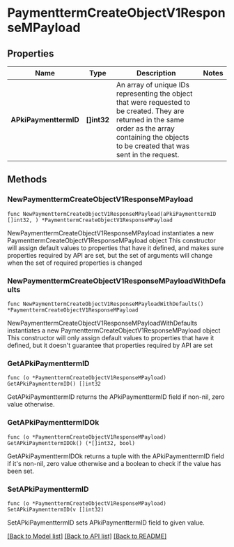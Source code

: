 # PaymenttermCreateObjectV1ResponseMPayload

## Properties

Name | Type | Description | Notes
------------ | ------------- | ------------- | -------------
**APkiPaymenttermID** | **[]int32** | An array of unique IDs representing the object that were requested to be created.  They are returned in the same order as the array containing the objects to be created that was sent in the request. | 

## Methods

### NewPaymenttermCreateObjectV1ResponseMPayload

`func NewPaymenttermCreateObjectV1ResponseMPayload(aPkiPaymenttermID []int32, ) *PaymenttermCreateObjectV1ResponseMPayload`

NewPaymenttermCreateObjectV1ResponseMPayload instantiates a new PaymenttermCreateObjectV1ResponseMPayload object
This constructor will assign default values to properties that have it defined,
and makes sure properties required by API are set, but the set of arguments
will change when the set of required properties is changed

### NewPaymenttermCreateObjectV1ResponseMPayloadWithDefaults

`func NewPaymenttermCreateObjectV1ResponseMPayloadWithDefaults() *PaymenttermCreateObjectV1ResponseMPayload`

NewPaymenttermCreateObjectV1ResponseMPayloadWithDefaults instantiates a new PaymenttermCreateObjectV1ResponseMPayload object
This constructor will only assign default values to properties that have it defined,
but it doesn't guarantee that properties required by API are set

### GetAPkiPaymenttermID

`func (o *PaymenttermCreateObjectV1ResponseMPayload) GetAPkiPaymenttermID() []int32`

GetAPkiPaymenttermID returns the APkiPaymenttermID field if non-nil, zero value otherwise.

### GetAPkiPaymenttermIDOk

`func (o *PaymenttermCreateObjectV1ResponseMPayload) GetAPkiPaymenttermIDOk() (*[]int32, bool)`

GetAPkiPaymenttermIDOk returns a tuple with the APkiPaymenttermID field if it's non-nil, zero value otherwise
and a boolean to check if the value has been set.

### SetAPkiPaymenttermID

`func (o *PaymenttermCreateObjectV1ResponseMPayload) SetAPkiPaymenttermID(v []int32)`

SetAPkiPaymenttermID sets APkiPaymenttermID field to given value.



[[Back to Model list]](../README.md#documentation-for-models) [[Back to API list]](../README.md#documentation-for-api-endpoints) [[Back to README]](../README.md)


